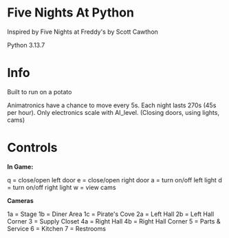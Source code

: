 # Five Nights At Python
Inspired by Five Nights at Freddy's by Scott Cawthon

Python 3.13.7

# Info
Built to run on a potato

Animatronics have a chance to move every 5s.
Each night lasts 270s (45s per hour).
Only electronics scale with AI_level. (Closing doors, using lights, cams)


# Controls

**In Game:**

q = close/open left door
e = close/open right door
a = turn on/off left light
d = turn on/off right light
w = view cams

**Cameras**

1a = Stage
1b = Diner Area
1c = Pirate's Cove
2a = Left Hall
2b = Left Hall Corner
3 = Supply Closet
4a = Right Hall
4b = Right Hall Corner
5 = Parts & Service
6 = Kitchen
7 = Restrooms

